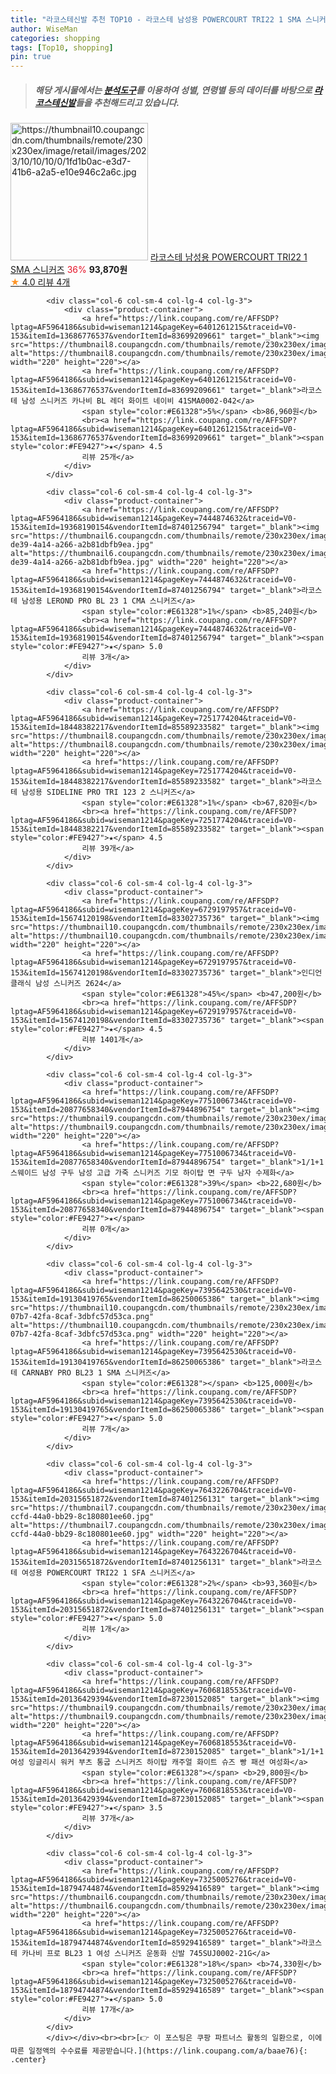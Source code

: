 ```yaml
---
title: "라코스테신발 추천 TOP10 - 라코스테 남성용 POWERCOURT TRI22 1 SMA 스니커즈"
author: WiseMan
categories: shopping
tags: [Top10, shopping]
pin: true
---
```


> ##### 해당 게시물에서는 [**분석도구**](https://itemscout.io/)를 이용하여 **성별**, **연령별** 등의 데이터를 바탕으로 [**라코스테신발**](https://link.coupang.com/a/baae76)들을 추천해드리고 있습니다.
<div class="container"><div class="row">
            <div class="col-6 col-sm-4 col-lg-4 col-lg-3">
                <div class="product-container">
                    <a href="https://link.coupang.com/re/AFFSDP?lptag=AF5964186&subid=wiseman1214&pageKey=6942647932&traceid=V0-153&itemId=16840569846&vendorItemId=87401256544" target="_blank"><img src="https://thumbnail10.coupangcdn.com/thumbnails/remote/230x230ex/image/retail/images/2023/10/10/10/0/1fd1b0ac-e3d7-41b6-a2a5-e10e946c2a6c.jpg" alt="https://thumbnail10.coupangcdn.com/thumbnails/remote/230x230ex/image/retail/images/2023/10/10/10/0/1fd1b0ac-e3d7-41b6-a2a5-e10e946c2a6c.jpg" width="220" height="220"></a>
                    <a href="https://link.coupang.com/re/AFFSDP?lptag=AF5964186&subid=wiseman1214&pageKey=6942647932&traceid=V0-153&itemId=16840569846&vendorItemId=87401256544" target="_blank">라코스테 남성용 POWERCOURT TRI22 1 SMA 스니커즈</a>
                    <span style="color:#E61328">36%</span> <b>93,870원</b>
                    <br><a href="https://link.coupang.com/re/AFFSDP?lptag=AF5964186&subid=wiseman1214&pageKey=6942647932&traceid=V0-153&itemId=16840569846&vendorItemId=87401256544" target="_blank"><span style="color:#FE9427">★</span> 4.0
                    리뷰 4개</a>
                </div>
            </div>
            
            <div class="col-6 col-sm-4 col-lg-4 col-lg-3">
                <div class="product-container">
                    <a href="https://link.coupang.com/re/AFFSDP?lptag=AF5964186&subid=wiseman1214&pageKey=6401261215&traceid=V0-153&itemId=13686776537&vendorItemId=83699209661" target="_blank"><img src="https://thumbnail8.coupangcdn.com/thumbnails/remote/230x230ex/image/vendor_inventory/3084/228f3a4a386fe4c84002539f4bb6dc740b61a721598c5a1ec27852ca7a0c.jpg" alt="https://thumbnail8.coupangcdn.com/thumbnails/remote/230x230ex/image/vendor_inventory/3084/228f3a4a386fe4c84002539f4bb6dc740b61a721598c5a1ec27852ca7a0c.jpg" width="220" height="220"></a>
                    <a href="https://link.coupang.com/re/AFFSDP?lptag=AF5964186&subid=wiseman1214&pageKey=6401261215&traceid=V0-153&itemId=13686776537&vendorItemId=83699209661" target="_blank">라코스테 남성 스니커즈 카나비 BL 레더 화이트 네이비 41SMA0002-042</a>
                    <span style="color:#E61328">5%</span> <b>86,960원</b>
                    <br><a href="https://link.coupang.com/re/AFFSDP?lptag=AF5964186&subid=wiseman1214&pageKey=6401261215&traceid=V0-153&itemId=13686776537&vendorItemId=83699209661" target="_blank"><span style="color:#FE9427">★</span> 4.5
                    리뷰 25개</a>
                </div>
            </div>
            
            <div class="col-6 col-sm-4 col-lg-4 col-lg-3">
                <div class="product-container">
                    <a href="https://link.coupang.com/re/AFFSDP?lptag=AF5964186&subid=wiseman1214&pageKey=7444874632&traceid=V0-153&itemId=19368190154&vendorItemId=87401256794" target="_blank"><img src="https://thumbnail6.coupangcdn.com/thumbnails/remote/230x230ex/image/retail/images/2023/10/10/10/0/790f0e27-de39-4a14-a266-a2b81dbfb9ea.jpg" alt="https://thumbnail6.coupangcdn.com/thumbnails/remote/230x230ex/image/retail/images/2023/10/10/10/0/790f0e27-de39-4a14-a266-a2b81dbfb9ea.jpg" width="220" height="220"></a>
                    <a href="https://link.coupang.com/re/AFFSDP?lptag=AF5964186&subid=wiseman1214&pageKey=7444874632&traceid=V0-153&itemId=19368190154&vendorItemId=87401256794" target="_blank">라코스테 남성용 LEROND PRO BL 23 1 CMA 스니커즈</a>
                    <span style="color:#E61328">1%</span> <b>85,240원</b>
                    <br><a href="https://link.coupang.com/re/AFFSDP?lptag=AF5964186&subid=wiseman1214&pageKey=7444874632&traceid=V0-153&itemId=19368190154&vendorItemId=87401256794" target="_blank"><span style="color:#FE9427">★</span> 5.0
                    리뷰 3개</a>
                </div>
            </div>
            
            <div class="col-6 col-sm-4 col-lg-4 col-lg-3">
                <div class="product-container">
                    <a href="https://link.coupang.com/re/AFFSDP?lptag=AF5964186&subid=wiseman1214&pageKey=7251774204&traceid=V0-153&itemId=18448382217&vendorItemId=85589233582" target="_blank"><img src="https://thumbnail8.coupangcdn.com/thumbnails/remote/230x230ex/image/rs_quotation_api/jovh4rcb/7eea940dcce4471ebe0be16266e8a4b8.jpg" alt="https://thumbnail8.coupangcdn.com/thumbnails/remote/230x230ex/image/rs_quotation_api/jovh4rcb/7eea940dcce4471ebe0be16266e8a4b8.jpg" width="220" height="220"></a>
                    <a href="https://link.coupang.com/re/AFFSDP?lptag=AF5964186&subid=wiseman1214&pageKey=7251774204&traceid=V0-153&itemId=18448382217&vendorItemId=85589233582" target="_blank">라코스테 남성용 SIDELINE PRO TRI 123 2 스니커즈</a>
                    <span style="color:#E61328">1%</span> <b>67,820원</b>
                    <br><a href="https://link.coupang.com/re/AFFSDP?lptag=AF5964186&subid=wiseman1214&pageKey=7251774204&traceid=V0-153&itemId=18448382217&vendorItemId=85589233582" target="_blank"><span style="color:#FE9427">★</span> 4.5
                    리뷰 39개</a>
                </div>
            </div>
            
            <div class="col-6 col-sm-4 col-lg-4 col-lg-3">
                <div class="product-container">
                    <a href="https://link.coupang.com/re/AFFSDP?lptag=AF5964186&subid=wiseman1214&pageKey=6729197957&traceid=V0-153&itemId=15674120198&vendorItemId=83302735736" target="_blank"><img src="https://thumbnail10.coupangcdn.com/thumbnails/remote/230x230ex/image/vendor_inventory/74de/54d4693d3f0efed3f2ee2e51cda52b126323dc0a680b1ffaa17e23a80565.jpg" alt="https://thumbnail10.coupangcdn.com/thumbnails/remote/230x230ex/image/vendor_inventory/74de/54d4693d3f0efed3f2ee2e51cda52b126323dc0a680b1ffaa17e23a80565.jpg" width="220" height="220"></a>
                    <a href="https://link.coupang.com/re/AFFSDP?lptag=AF5964186&subid=wiseman1214&pageKey=6729197957&traceid=V0-153&itemId=15674120198&vendorItemId=83302735736" target="_blank">인디언 클래식 남성 스니커즈 2624</a>
                    <span style="color:#E61328">45%</span> <b>47,200원</b>
                    <br><a href="https://link.coupang.com/re/AFFSDP?lptag=AF5964186&subid=wiseman1214&pageKey=6729197957&traceid=V0-153&itemId=15674120198&vendorItemId=83302735736" target="_blank"><span style="color:#FE9427">★</span> 4.5
                    리뷰 1401개</a>
                </div>
            </div>
            
            <div class="col-6 col-sm-4 col-lg-4 col-lg-3">
                <div class="product-container">
                    <a href="https://link.coupang.com/re/AFFSDP?lptag=AF5964186&subid=wiseman1214&pageKey=7751006734&traceid=V0-153&itemId=20877658340&vendorItemId=87944896754" target="_blank"><img src="https://thumbnail9.coupangcdn.com/thumbnails/remote/230x230ex/image/vendor_inventory/4d61/8b299753a22eb10e49e72edc125bc60d8e633d68e81ea1311dbe2576b579.jpg" alt="https://thumbnail9.coupangcdn.com/thumbnails/remote/230x230ex/image/vendor_inventory/4d61/8b299753a22eb10e49e72edc125bc60d8e633d68e81ea1311dbe2576b579.jpg" width="220" height="220"></a>
                    <a href="https://link.coupang.com/re/AFFSDP?lptag=AF5964186&subid=wiseman1214&pageKey=7751006734&traceid=V0-153&itemId=20877658340&vendorItemId=87944896754" target="_blank">1/1+1 스웨이드 남성 구두 남성 고급 가죽 스니커즈 기모 하이탑 면 구두 남자 수제화</a>
                    <span style="color:#E61328">39%</span> <b>22,680원</b>
                    <br><a href="https://link.coupang.com/re/AFFSDP?lptag=AF5964186&subid=wiseman1214&pageKey=7751006734&traceid=V0-153&itemId=20877658340&vendorItemId=87944896754" target="_blank"><span style="color:#FE9427">★</span> 
                    리뷰 0개</a>
                </div>
            </div>
            
            <div class="col-6 col-sm-4 col-lg-4 col-lg-3">
                <div class="product-container">
                    <a href="https://link.coupang.com/re/AFFSDP?lptag=AF5964186&subid=wiseman1214&pageKey=7395642530&traceid=V0-153&itemId=19130419765&vendorItemId=86250065386" target="_blank"><img src="https://thumbnail10.coupangcdn.com/thumbnails/remote/230x230ex/image/retail/images/2023/06/12/10/6/c5a879b0-07b7-42fa-8caf-3dbfc57d53ca.png" alt="https://thumbnail10.coupangcdn.com/thumbnails/remote/230x230ex/image/retail/images/2023/06/12/10/6/c5a879b0-07b7-42fa-8caf-3dbfc57d53ca.png" width="220" height="220"></a>
                    <a href="https://link.coupang.com/re/AFFSDP?lptag=AF5964186&subid=wiseman1214&pageKey=7395642530&traceid=V0-153&itemId=19130419765&vendorItemId=86250065386" target="_blank">라코스테 CARNABY PRO BL23 1 SMA 스니커즈</a>
                    <span style="color:#E61328"></span> <b>125,000원</b>
                    <br><a href="https://link.coupang.com/re/AFFSDP?lptag=AF5964186&subid=wiseman1214&pageKey=7395642530&traceid=V0-153&itemId=19130419765&vendorItemId=86250065386" target="_blank"><span style="color:#FE9427">★</span> 5.0
                    리뷰 7개</a>
                </div>
            </div>
            
            <div class="col-6 col-sm-4 col-lg-4 col-lg-3">
                <div class="product-container">
                    <a href="https://link.coupang.com/re/AFFSDP?lptag=AF5964186&subid=wiseman1214&pageKey=7643226704&traceid=V0-153&itemId=20315651872&vendorItemId=87401256131" target="_blank"><img src="https://thumbnail7.coupangcdn.com/thumbnails/remote/230x230ex/image/retail/images/2023/10/10/10/2/e1b2bc35-ccfd-44a0-bb29-8c180801ee60.jpg" alt="https://thumbnail7.coupangcdn.com/thumbnails/remote/230x230ex/image/retail/images/2023/10/10/10/2/e1b2bc35-ccfd-44a0-bb29-8c180801ee60.jpg" width="220" height="220"></a>
                    <a href="https://link.coupang.com/re/AFFSDP?lptag=AF5964186&subid=wiseman1214&pageKey=7643226704&traceid=V0-153&itemId=20315651872&vendorItemId=87401256131" target="_blank">라코스테 여성용 POWERCOURT TRI22 1 SFA 스니커즈</a>
                    <span style="color:#E61328">2%</span> <b>93,360원</b>
                    <br><a href="https://link.coupang.com/re/AFFSDP?lptag=AF5964186&subid=wiseman1214&pageKey=7643226704&traceid=V0-153&itemId=20315651872&vendorItemId=87401256131" target="_blank"><span style="color:#FE9427">★</span> 5.0
                    리뷰 1개</a>
                </div>
            </div>
            
            <div class="col-6 col-sm-4 col-lg-4 col-lg-3">
                <div class="product-container">
                    <a href="https://link.coupang.com/re/AFFSDP?lptag=AF5964186&subid=wiseman1214&pageKey=7606818553&traceid=V0-153&itemId=20136429394&vendorItemId=87230152085" target="_blank"><img src="https://thumbnail9.coupangcdn.com/thumbnails/remote/230x230ex/image/vendor_inventory/6ae8/b786b79ca732c480760208d1d40fc50dfffefe4d78110a8742a73ed28fa6.png" alt="https://thumbnail9.coupangcdn.com/thumbnails/remote/230x230ex/image/vendor_inventory/6ae8/b786b79ca732c480760208d1d40fc50dfffefe4d78110a8742a73ed28fa6.png" width="220" height="220"></a>
                    <a href="https://link.coupang.com/re/AFFSDP?lptag=AF5964186&subid=wiseman1214&pageKey=7606818553&traceid=V0-153&itemId=20136429394&vendorItemId=87230152085" target="_blank">1/1+1 여성 잉글리시 워커 부츠 통굽 스니커즈 하이탑 캐주얼 화이트 슈즈 빵 패션 여성화</a>
                    <span style="color:#E61328"></span> <b>29,800원</b>
                    <br><a href="https://link.coupang.com/re/AFFSDP?lptag=AF5964186&subid=wiseman1214&pageKey=7606818553&traceid=V0-153&itemId=20136429394&vendorItemId=87230152085" target="_blank"><span style="color:#FE9427">★</span> 3.5
                    리뷰 37개</a>
                </div>
            </div>
            
            <div class="col-6 col-sm-4 col-lg-4 col-lg-3">
                <div class="product-container">
                    <a href="https://link.coupang.com/re/AFFSDP?lptag=AF5964186&subid=wiseman1214&pageKey=7325005276&traceid=V0-153&itemId=18794744874&vendorItemId=85929416589" target="_blank"><img src="https://thumbnail6.coupangcdn.com/thumbnails/remote/230x230ex/image/vendor_inventory/2883/6f7d1b6e96459ad1280265d5323f0b49a2d2ad568efbae2c27931d5ae2e2.jpg" alt="https://thumbnail6.coupangcdn.com/thumbnails/remote/230x230ex/image/vendor_inventory/2883/6f7d1b6e96459ad1280265d5323f0b49a2d2ad568efbae2c27931d5ae2e2.jpg" width="220" height="220"></a>
                    <a href="https://link.coupang.com/re/AFFSDP?lptag=AF5964186&subid=wiseman1214&pageKey=7325005276&traceid=V0-153&itemId=18794744874&vendorItemId=85929416589" target="_blank">라코스테 카나비 프로 BL23 1 여성 스니커즈 운동화 신발 745SUJ0002-21G</a>
                    <span style="color:#E61328">18%</span> <b>74,330원</b>
                    <br><a href="https://link.coupang.com/re/AFFSDP?lptag=AF5964186&subid=wiseman1214&pageKey=7325005276&traceid=V0-153&itemId=18794744874&vendorItemId=85929416589" target="_blank"><span style="color:#FE9427">★</span> 5.0
                    리뷰 17개</a>
                </div>
            </div>
            </div></div><br><br>[👉 이 포스팅은 쿠팡 파트너스 활동의 일환으로, 이에 따른 일정액의 수수료를 제공받습니다.](https://link.coupang.com/a/baae76){: .center}